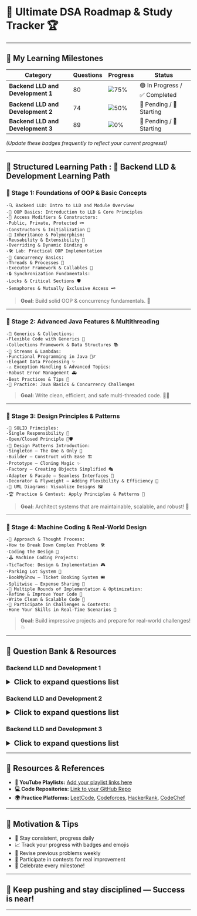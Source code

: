 # 🚀 **Ultimate DSA Roadmap & Study Tracker** 🏆

---

## 🎯 **My Learning Milestones**

| **Category**                      | **Questions** | **Progress** | **Status** |
|-----------------------------------|----------------|--------------|------------|
| **Backend LLD and Development 1** | 80 | ![75%](https://img.shields.io/badge/Progress-75%25-brightgreen) | 🟢 In Progress / ✅ Completed |
| **Backend LLD and Development 2** | 74 | ![50%](https://img.shields.io/badge/Progress-50%25-yellow) | 🔴 Pending / 🚧 Starting  |
| **Backend LLD and Development 3** | 89 | ![0%](https://img.shields.io/badge/Progress-20%25-red) | 🔴 Pending / 🚧 Starting |


*(Update these badges frequently to reflect your current progress!)*

---

## 📘 **Structured Learning Path : 📘 Backend LLD & Development Learning Path**

### 🌱 Stage 1: Foundations of OOP & Basic Concepts
    -🔍 Backend LLD: Intro to LLD and Module Overview
    -🧱 OOP Basics: Introduction to LLD & Core Principles
    -🔑 Access Modifiers & Constructors:
    -Public, Private, Protected 🗝️
    -Constructors & Initialization 🚀
    -🌳 Inheritance & Polymorphism:
    -Reusability & Extensibility 🎯
    -Overriding & Dynamic Binding ⚙️
    -🛠️ Lab: Practical OOP Implementation
    -🧵 Concurrency Basics:
    -Threads & Processes 🧵
    -Executor Framework & Callables 🚀
    -🔒 Synchronization Fundamentals:
    -Locks & Critical Sections 🛡️
    -Semaphores & Mutually Exclusive Access 🗝️
> **Goal:** Build solid OOP & concurrency fundamentals. 💪

---

### 🌟 Stage 2: Advanced Java Features & Multithreading

    -🌈 Generics & Collections:
    -Flexible Code with Generics 🎨
    -Collections Framework & Data Structures 📚
    -🌊 Streams & Lambdas:
    -Functional Programming in Java 🏄‍♂️
    -Elegant Data Processing ✨
    -⚠️ Exception Handling & Advanced Topics:
    -Robust Error Management 🚑
    -Best Practices & Tips 🚀
    -🧪 Practice: Java Basics & Concurrency Challenges

> **Goal:** Write clean, efficient, and safe multi-threaded code. 🧙‍♂️

---

### 🌟 Stage 3: Design Principles & Patterns

    -🧱 SOLID Principles:
    -Single Responsibility 👤
    -Open/Closed Principle 🚪🛡️
    -🔄 Design Patterns Introduction:
    -Singleton — The One & Only 👑
    -Builder — Construct with Ease 🏗️
    -Prototype — Cloning Magic ✨
    -Factory — Creating Objects Simplified 🎭
    -Adapter & Facade — Seamless Interfaces 🌉
    -Decorator & Flyweight — Adding Flexibility & Efficiency 🌟
    -🎨 UML Diagrams: Visualize Designs 🖼️
    -🏆 Practice & Contest: Apply Principles & Patterns 📝

> **Goal:** Architect systems that are maintainable, scalable, and robust! 🚀

---

### 🌟 Stage 4: Machine Coding & Real-World Design

    -🧩 Approach & Thought Process:
    -How to Break Down Complex Problems 🛠️
    -Coding the Design 🧮
    -🕹️ Machine Coding Projects:
    -TicTacToe: Design & Implementation 🎮
    -Parking Lot System 🚗
    -BookMyShow — Ticket Booking System 🎟️
    -Splitwise — Expense Sharing 💸
    -🚧 Multiple Rounds of Implementation & Optimization:
    -Refine & Improve Your Code 🔧
    -Write Clean & Scalable Code 🧼
    -🏅 Participate in Challenges & Contests:
    -Hone Your Skills in Real-Time Scenarios 🏁

> **Goal:** Build impressive projects and prepare for real-world challenges! 💥

---

## 🔖 Question Bank & Resources

### Backend LLD and Development 1

<details>
<summary style="font-weight:bold; font-size:20px;">Click to expand questions list</summary>

#### Backend LLD: Concurrency-4: Synchronization with Semaphores

| Question Summary                                | YouTube | Source Code                                                                                                                                                                                                              |
|-------------------------------------------------|---------|--------------------------------------------------------------------------------------------------------------------------------------------------------------------------------------------------------------------------|
| Synchronization using Semaphores -1             | [🔗](#) | [💻](#)                                                                                                                                                                                                                  |
| Synchronization using Semaphores -3             | [🔗](#) | [💻](#)                                                                                                                                                                                                                  |
| Synchronization using Semaphores -5             | [🔗](#) | [💻](#)                                                                                                                                                                                                                  |
| Concurrency Problems - Print In Order           | [🔗](#) | [💻](#)                                                                                                                                                                                                                  |
| Concurrency Problems - Print FooBar Alternately | [🔗](#) | [💻](#)                                                                                                                                                                                                                  |
| Synchronization using Semaphores -2             | [🔗](#) | [💻](#)                                                                                                                                                                                                                  |
| Synchronization using Semaphores -4             | [🔗](#) | [💻](#)                                                                                                                                                                                                                  |
| Synchronization using Semaphores -6             | [🔗](#) | [💻](#)                                                                                                                                                                                                                  |
| Concurrency Problems - Building H2O             | [🔗](#) | [💻](#)                                                                                                                                                                                                                  |
| Concurrency Problems - Print Zero Even Odd      | [🔗](#) | [💻ConcurrencyProblemsPrintZeroEvenOdd](src/lowLevelDesignModuleOne/QuestionAnswer/synchronizationwithSemaphores/assignment/ConcurrencyProblemsPrintZeroEvenOdd/originalQuestion/ConcurrencyProblemsPrintZeroEvenOdd.md) |
| Foo Bar Python LLD                              | [🔗](#) | [💻](#)                                                                                                                                                                                                                  |
| Print in Order Python LLD                       | [🔗](#) | [💻](#)                                                                                                                                                                                                                  |
| rinting Zeros Even Odd Python LLD               | [🔗](#) | [💻](#)                                                                                                                                                                                                                  |

</details>

### Backend LLD and Development 2

<details>
<summary style="font-weight:bold; font-size:20px;">Click to expand questions list</summary>

#### Backend LLD: Design Patterns: Builder

| Question Summary | YouTube | Source Code                                                                                                                                  |
|--------------------|---------|----------------------------------------------------------------------------------------------------------------------------------------------|
| Builder Message | [🔗](#) | [💻BuilderMessage](src/resources/questionList/lowLevelDesignModuleTwo/BackendLLDDesignPatternsBuilder/Assignment/BuilderMessage/ActualQuestion/BuilderMessage.md) |
| Builder - Query | [🔗](#) | [💻BuilderQuery](src/resources/questionList/lowLevelDesignModuleTwo/BackendLLDDesignPatternsBuilder/Assignment/BuilderQuery/ActualQuestion/BuilderQuery.md) |                                                                                                                                                           |
| Builder Configuration | [🔗](#) | [💻BuilderConfiguration](src/resources/questionList/lowLevelDesignModuleTwo/BackendLLDDesignPatternsBuilder/Assignment/BuilderConfiguration/ActualQuestion/BuilderConfiguration.md) |                                                                                                                                                           |
| db_config | [🔗](#) | [💻db_config](src/resources/questionList/lowLevelDesignModuleTwo/BackendLLDDesignPatternsBuilder/AdditionalProblem/db_config/ActualQuestion/db_config.md) |                                                                                                                                                      |
| Mesage | [🔗](#) | [💻Mesage](src/resources/questionList/lowLevelDesignModuleTwo/BackendLLDDesignPatternsBuilder/AdditionalProblem/Mesage/ActualQuestion/Mesage.md) |                                                                                                                                                      |
| Query Builder | [🔗](#) | [💻QueryBuilder](src/resources/questionList/lowLevelDesignModuleTwo/BackendLLDDesignPatternsBuilder/AdditionalProblem/QueryBuilder/ActualQuestion/QueryBuilder.md) |                                                                                                                                                      |



#### Backend LLD: Design Patterns: Prototype and Registry

| Question Summary | YouTube | Source Code                                                                                                                                  |
|------------------|---------|----------------------------------------------------------------------------------------------------------------------------------------------|
| Prototype User | [🔗](#) | [💻PrototypeUser](src/resources/questionList/lowLevelDesignModuleTwo/BackendLLDDesignPatternsPrototypeAndRegistry/Assignment/PrototypeUser/ActualQuestion/PrototypeUser.md) |
| Prototype Invoice | [🔗](#) | [💻PrototypeInvoice](src/resources/questionList/lowLevelDesignModuleTwo/BackendLLDDesignPatternsPrototypeAndRegistry/Assignment/PrototypeInvoice/ActualQuestion/PrototypeInvoice.md) |                                                                                                                                                           |
| Prototype Configuration | [🔗](#) | [💻PrototypeConfiguration](src/resources/questionList/lowLevelDesignModuleTwo/BackendLLDDesignPatternsPrototypeAndRegistry/Assignment/PrototypeConfiguration/ActualQuestion/PrototypeConfiguration.md) |                                                                                                                                                           |
| Config management | [🔗](#) | [💻ConfigManagement](src/resources/questionList/lowLevelDesignModuleTwo/BackendLLDDesignPatternsPrototypeAndRegistry/AdditionalProblem/ConfigManagement/ActualQuestion/ConfigManagement.md) |                                                                                                                                                      |
| Invoice Management | [🔗](#) | [💻InvoiceManagement](src/resources/questionList/lowLevelDesignModuleTwo/BackendLLDDesignPatternsPrototypeAndRegistry/AdditionalProblem/InvoiceManagement/ActualQuestion/InvoiceManagement.md) |                                                                                                                                                      |
| Booking | [🔗](#) | [💻Booking](src/resources/questionList/lowLevelDesignModuleTwo/BackendLLDDesignPatternsPrototypeAndRegistry/AdditionalProblem/Booking/ActualQuestion/Booking.md) |                                                                                                                                                      |
| Audio Player | [🔗](#) | [💻AudioPlayer](src/resources/questionList/lowLevelDesignModuleTwo/BackendLLDDesignPatternsPrototypeAndRegistry/AdditionalProblem/AudioPlayer/ActualQuestion/AudioPlayer.md) |
| Document Editor | [🔗](#) | [💻DocumentEditor](src/resources/questionList/lowLevelDesignModuleTwo/BackendLLDDesignPatternsPrototypeAndRegistry/AdditionalProblem/DocumentEditor/ActualQuestion/DocumentEditor.md) |                                                                                                                                                           |
| Notification System | [🔗](#) | [💻NotificationSystem](src/resources/questionList/lowLevelDesignModuleTwo/BackendLLDDesignPatternsPrototypeAndRegistry/AdditionalProblem/NotificationSystem/ActualQuestion/NotificationSystem.md) |                                                                                                                                                           |
| audio_player | [🔗](#) | [💻audio_player](src/resources/questionList/lowLevelDesignModuleTwo/BackendLLDDesignPatternsPrototypeAndRegistry/AdditionalProblem/audio_player/ActualQuestion/audio_player.md) |                                                                                                                                                      |
| document_editor | [🔗](#) | [💻document_editor](src/resources/questionList/lowLevelDesignModuleTwo/BackendLLDDesignPatternsPrototypeAndRegistry/AdditionalProblem/document_editor/ActualQuestion/document_editor.md) |                                                                                                                                                      |
| notification_system | [🔗](#) | [💻notification_system](src/resources/questionList/lowLevelDesignModuleTwo/BackendLLDDesignPatternsPrototypeAndRegistry/AdditionalProblem/notification_system/ActualQuestion/notification_system.md) |                                                                                                                                                      |
| Data Analysis | [🔗](#) | [💻DataAnalysis](src/resources/questionList/lowLevelDesignModuleTwo/BackendLLDDesignPatternsPrototypeAndRegistry/AdditionalProblem/DataAnalysis/ActualQuestion/DataAnalysis.md) |                                                                                                                                                           |
| Image editor | [🔗](#) | [💻Imageeditor](src/resources/questionList/lowLevelDesignModuleTwo/BackendLLDDesignPatternsPrototypeAndRegistry/AdditionalProblem/Imageeditor/ActualQuestion/Imageeditor.md) |                                                                                                                                                      |
| User API Python | [🔗](#) | [💻UserAPIPython](src/resources/questionList/lowLevelDesignModuleTwo/BackendLLDDesignPatternsPrototypeAndRegistry/AdditionalProblem/UserAPIPython/ActualQuestion/UserAPIPython.md) |                                                                                                                                                      |

</details>

### Backend LLD and Development 3

<details>
<summary style="font-weight:bold; font-size:20px;">Click to expand questions list</summary>

#### Maths: Combinatorics Basics
| Question Summary | YouTube | Source Code |
|--------------------|---------|--------------|
| Pascal Triangle | [🔗](#) | [💻](#) |
| Excel Column Title | [🔗](#) | [💻](#) |
| Compute nCr % m | [🔗](#) | [💻](#) |
| Excel Column Number | [🔗](#) | [💻](#) |
| Number of Digit One | [🔗](#) | [💻](#) |
| Consecutive Numbers Sum | [🔗](#) | [💻](#) |

---
</details>

---



## 🔗 **Resources & References**

- **🔴 YouTube Playlists:** [Add your playlist links here](#)
- **💻 Code Repositories:** [Link to your GitHub Repo](#)
- **🌍 Practice Platforms:** [LeetCode](https://leetcode.com), [Codeforces](https://codeforces.com), [HackerRank](https://www.hackerrank.com), [CodeChef](https://www.codechef.com)

---

## 🚀 **Motivation & Tips**

- 💪 Stay consistent, progress daily
- 📈 Track your progress with badges and emojis
- 🔁 Revise previous problems weekly
- 🎯 Participate in contests for real improvement
- 🎉 Celebrate every milestone!

---

## **🌟 Keep pushing and stay disciplined — Success is near!**

---



